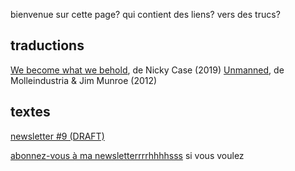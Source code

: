 bienvenue sur cette page? qui contient des liens? vers des trucs?

## traductions 

[We become what we behold](/wbwwb/), de Nicky Case (2019)
[Unmanned](/unmanned/), de Molleindustria & Jim Munroe
(2012)

## textes

[newsletter #9 (DRAFT)](/news/9)


[abonnez-vous à ma newsletterrrrhhhhsss](https://shh.ovh) si vous voulez